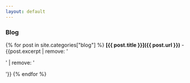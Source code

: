 ```yaml
---
layout: default
---
```


### Blog

{% for post in site.categories["blog"]  %}
  **[{{ post.title }}]({{ post.url }})** - {{post.excerpt  | remove: '<p>' | remove: '</p>'}}
{% endfor %}

